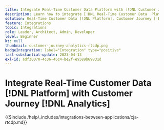 ```yaml
---
title: Integrate Real-Time Customer Data Platform with [!DNL Customer Journey Analytics]
description: Learn how to integrate [!DNL Real-Time Customer Data  Platform] with [!DNL Customer Journey Analytics].
solution: Real-Time Customer Data [!DNL Platform], Customer Journey [!DNL Analytics]
feature: Integrations
topic: Integrations
role: Leader, Architect, Admin, Developer
level: Beginner
kt: null
thumbnail: customer-journey-analytics-rtcdp.png
badgeIntegration: label="Integration" type="positive"
last-substantial-update: 2023-04-13
exl-id: adf30070-4c06-46c4-be2f-e9589b69831d
---
```

# Integrate Real-Time Customer Data [!DNL Platform] with Customer Journey [!DNL Analytics]

{{$include /help/_includes/integrations-between-applications/cja-rtcdp.md}}
